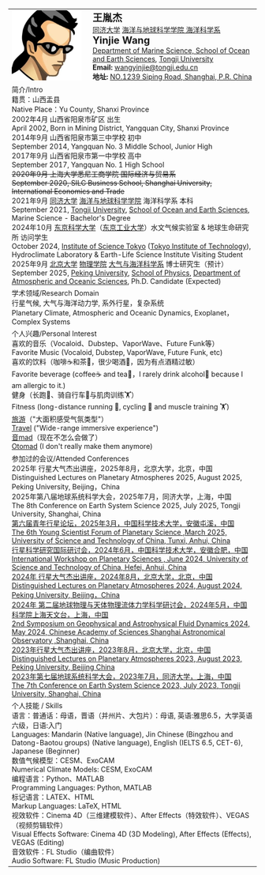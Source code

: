 <html lang="zh-CN">
<table>
    <tr>
        <td style="padding-right: 15px;">
            <img src="/avatar.jpg" alt="王胤杰头像">
        </td>
        <td>
            <strong style="font-size: 20px;">王胤杰</strong><br>
            <a href="https://www.tongji.edu.cn" target="_blank">同济大学</a> <a href="https://mgg.tongji.edu.cn/" target="_blank">海洋与地球科学学院 海洋科学系</a><br>
            <strong style="font-size: 20px;">Yinjie Wang</strong><br>
            <a href="https://mgg.tongji.edu.cn/mggen/main.htm" target="_blank">Department of Marine Science, School of Ocean and Earth Sciences</a>, <a href="https://en.tongji.edu.cn/" target="_blank">Tongji University</a><br>
            <strong>Email:</strong> <a href="mailto:wangyinjie@tongji.edu.cn">wangyinjie@tongji.edu.cn</a><br>
            <strong>地址: </strong><a href="https://www.bing.com/maps?cp=31.283704%7E121.500936&lvl=16.0" target="_blank">NO.1239 Siping Road, Shanghai, P.R. China</a><br>
        </td>
    </tr>
    <tr>
        <td colspan="2">
            <div class="section-title">简介/Intro</div>
            <span class="white-text">籍贯：山西盂县</span><br>
            <span class="gray-text">Native Place：Yu County, Shanxi Province</span><br>
            <span class="white-text">2002年4月 山西省阳泉市矿区 出生</span><br>
            <span class="gray-text">April 2002, Born in Mining District, Yangquan City, Shanxi Province</span><br>
            <span class="white-text">2014年9月 山西省阳泉市第三中学校 初中</span><br>
            <span class="gray-text">September 2014, Yangquan No. 3 Middle School, Junior High</span><br>
            <span class="white-text">2017年9月 山西省阳泉市第一中学校 高中</span><br>
            <span class="gray-text">September 2017, Yangquan No. 1 High School</span><br>
            <s><span class="white-text">2020年9月 上海大学悉尼工商学院 国际经济与贸易系</span><br></s>
            <s><span class="gray-text">September 2020, SILC Business School, Shanghai University, International Economics and Trade</span><br></s>
            <span class="white-text">2021年9月 <a href="https://www.tongji.edu.cn/" target="_blank">同济大学</a> <a href="https://mgg.tongji.edu.cn/" target="_blank">海洋与地球科学学院</a> 海洋科学系 本科</span><br>
            <span class="gray-text">September 2021, <a href="https://www.tongji.edu.cn/" target="_blank">Tongji University</a>, <a href="https://mgg.tongji.edu.cn/" target="_blank">School of Ocean and Earth Sciences</a>, Marine Science - Bachelor's Degree</span><br>
            <span class="white-text">2024年10月 <a href="https://www.isct.ac.jp/en" target="_blank">东京科学大学</a>（<a href="https://www.titech.ac.jp/english" target="_blank">东京工业大学</a>）水文气候实验室 & 地球生命研究所 访问学生</span><br>
            <span class="gray-text">October 2024, <a href="https://www.isct.ac.jp/en" target="_blank">Institute of Science Tokyo</a> (<a href="https://www.titech.ac.jp/english" target="_blank">Tokyo Institute of Technology</a>), Hydroclimate Laboratory & Earth-Life Science Institute Visiting Student</span><br>
            <span class="white-text">2025年9月 <a href="https://www.pku.edu.cn/" target="_blank">北京大学</a> <a href="https://www.phy.pku.edu.cn/" target="_blank">物理学院</a> <a href="https://www.atmos.pku.edu.cn/index.htm" target="_blank">大气与海洋科学系</a> 博士研究生（预计）</span><br>
            <span class="gray-text">September 2025, <a href="https://www.pku.edu.cn/" target="_blank">Peking University</a>, <a href="https://www.phy.pku.edu.cn/" target="_blank">School of Physics</a>, <a href="https://www.atmos.pku.edu.cn/index.htm" target="_blank">Department of Atmospheric and Oceanic Sciences</a>, Ph.D. Candidate (Expected)</span><br>
        </td>
    </tr>
    <tr>
        <td colspan="2">
            <div class="section-title">学术领域/Research Domain</div>
            <span class="white-text">行星气候, 大气与海洋动力学, 系外行星，复杂系统</span><br>
            <span class="gray-text">Planetary Climate, Atmospheric and Oceanic Dynamics, Exoplanet，Complex Systems</span><br>
        </td>
    </tr>
    <tr>
        <td colspan="2">
            <div class="section-title">个人兴趣/Personal Interest</div>
            <span class="white-text">喜欢的音乐（Vocaloid、Dubstep、VaporWave、Future Funk等）</span><br>
            <span class="gray-text">Favorite Music (Vocaloid, Dubstep, VaporWave, Future Funk, etc)</span><br>
            <span class="white-text">喜欢的饮料（咖啡☕️和茶🍵，很少喝酒🍺，因为有点酒精过敏）</span><br>
            <span class="gray-text">Favorite beverage (coffee☕️ and tea🍵，I rarely drink alcohol🍺 because I am allergic to it.)</span><br>
            <span class="white-text">健身（长跑🏃、骑自行车🚴与肌肉训练🏋️）</span><br>
            <span class="gray-text">Fitness (long-distance running 🏃, cycling 🚴 and muscle training 🏋️)</span><br>
            <span class="white-text"><a href="https://infoseeker.cn/Travels" target="_blank">旅游</a>（"大面积感受气氛类型"）</span><br>
            <span class="gray-text"><a href="https://infoseeker.cn/Travels" target="_blank">Travel</a> ("Wide-range immersive experience")</span><br>
            <span class="white-text"><a href="https://infoseeker.cn/Otomad&Visual" target="_blank">音mad</a>（现在不怎么会做了）</span><br>
            <span class="gray-text"><a href="https://infoseeker.cn/Otomad&Visual" target="_blank">Otomad</a> (I don't really make them anymore)</span><br>
        </td>
    </tr>
    <tr>
        <td colspan="2">
            <div class="section-title">参加过的会议/Attended Conferences</div>
            <span class="white-text">2025年 行星大气杰出讲座，2025年8月，北京大学，北京，中国</span><br>
            <span class="gray-text">Distinguished Lectures on Planetary Atmospheres 2025, August 2025, Peking University, Beijing，China</span><br>
            <span class="white-text">2025年第八届地球系统科学大会，2025年7月，同济大学，上海，中国</span><br>
            <span class="gray-text">The 8th Conference on Earth System Science 2025, July 2025, Tongji University, Shanghai, China</span><br>
            <span class="white-text"><a href="https://www.ysfps.com/" target="_blank">第六届青年行星论坛，2025年3月，中国科学技术大学，安徽屯溪，中国</span><br>
            <span class="gray-text"><a href="https://www.ysfps.com/" target="_blank">The 6th Young Scientist Forum of Planetary Science ,March 2025, University of Science and Technology of China, Tunxi, Anhui, China</span><br>
            <span class="white-text">行星科学研究国际研讨会，2024年6月，中国科学技术大学，安徽合肥，中国</span><br>
            <span class="gray-text">International Workshop on Planetary Sciences , June 2024, University of Science and Technology of China, Hefei, Anhui, China</span><br>
            <span class="white-text">2024年 行星大气杰出讲座，2024年8月，北京大学，北京，中国</span><br>
            <span class="gray-text">Distinguished Lectures on Planetary Atmospheres 2024, August 2024, Peking University, Beijing，China</span><br>
            <span class="white-text">2024年 第二届地球物理与天体物理流体力学科学研讨会，2024年5月，中国科学院上海天文台，上海，中国</span><br>
            <span class="gray-text">2nd Symposium on Geophysical and Astrophysical Fluid Dynamics 2024, May 2024, Chinese Academy of Sciences Shanghai Astronomical Observatory ,Shanghai, China</span><br>
            <span class="white-text"><a href="https://www.atmos.pku.edu.cn/kxzb/xzbg/tybg/152073.htm" target="_blank">2023年行星大气杰出讲座，2023年8月，北京大学，北京，中国</a></span><br>
            <span class="gray-text"><a href="https://www.atmos.pku.edu.cn/kxzb/xzbg/tybg/152073.htm" target="_blank">Distinguished Lectures on Planetary Atmospheres 2023, August 2023, Peking University, Beijing China</a></span><br>
            <span class="white-text"><a href="http://www.cess.org.cn/Data/List/hyjj" target="_blank">2023年第七届地球系统科学大会，2023年7月，同济大学，上海，中国</a></span><br>
            <span class="gray-text"><a href="http://www.cess.org.cn/Data/List/hyjj" target="_blank">The 7th Conference on Earth System Science 2023, July 2023, Tongji University, Shanghai, China</a></span><br>
        </td>
    </tr>
    <tr>
        <td colspan="2">
            <div class="section-title">个人技能 / Skills</div>
            <span class="white-text">语言：普通话：母语，晋语（并州片、大包片）：母语, 英语:雅思6.5，大学英语六级，日语:入门</span><br>
            <span class="gray-text">Languages: Mandarin (Native language), Jin Chinese (Bingzhou and Datong-Baotou groups) (Native language), English (IELTS 6.5, CET-6), Japanese (Beginner)</span><br>
            <span class="white-text">数值气候模型：CESM、ExoCAM</span><br>
            <span class="gray-text">Numerical Climate Models: CESM, ExoCAM</span><br>
            <span class="white-text">编程语言：Python、MATLAB</span><br>
            <span class="gray-text">Programming Languages: Python, MATLAB</span><br>
            <span class="white-text">标记语言：LATEX、HTML</span><br>
            <span class="gray-text">Markup Languages: LaTeX, HTML</span><br>
            <span class="white-text">视效软件：Cinema 4D（三维建模软件）、After Effects（特效软件）、VEGAS（视频剪辑软件）</span><br>
            <span class="gray-text">Visual Effects Software: Cinema 4D (3D Modeling), After Effects (Effects), VEGAS (Editing)</span><br>
            <span class="white-text">音效软件：FL Studio（编曲软件）</span><br>
            <span class="gray-text">Audio Software: FL Studio (Music Production)</span><br>
        </td>
    </tr>
</table>
</html>
